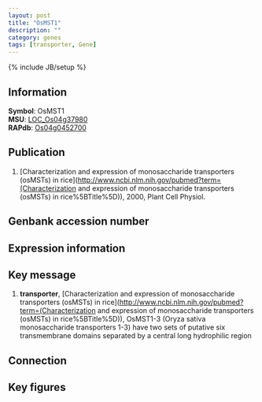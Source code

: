 ```yaml
---
layout: post
title: "OsMST1"
description: ""
category: genes
tags: [transporter, Gene]
---
```

{% include JB/setup %}

## Information
__Symbol__: OsMST1  
__MSU__: [LOC_Os04g37980](http://rice.plantbiology.msu.edu/cgi-bin/ORF_infopage.cgi?orf=LOC_Os04g37980)  
__RAPdb__: [Os04g0452700](http://rapdb.dna.affrc.go.jp/viewer/gbrowse_details/irgsp1?name=Os04g0452700)  

## Publication
1. [Characterization and expression of monosaccharide transporters (osMSTs) in rice](http://www.ncbi.nlm.nih.gov/pubmed?term=(Characterization and expression of monosaccharide transporters (osMSTs) in rice%5BTitle%5D)), 2000, Plant Cell Physiol.

## Genbank accession number

## Expression information

## Key message
1. __transporter__, [Characterization and expression of monosaccharide transporters (osMSTs) in rice](http://www.ncbi.nlm.nih.gov/pubmed?term=(Characterization and expression of monosaccharide transporters (osMSTs) in rice%5BTitle%5D)),  OsMST1-3 (Oryza sativa monosaccharide transporters 1-3) have two sets of putative six transmembrane domains separated by a central long hydrophilic region

## Connection

## Key figures


